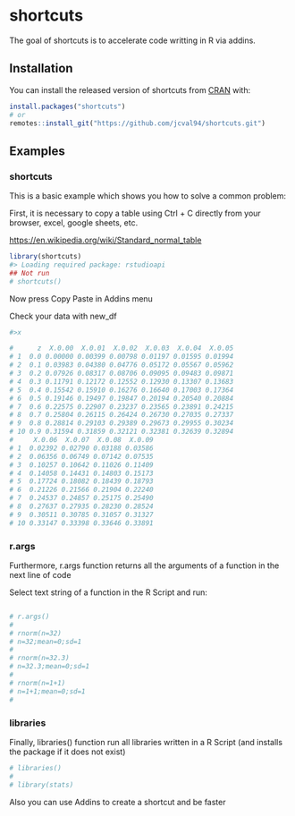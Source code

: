 
<!-- README.md is generated from README.Rmd. Please edit that file -->

# shortcuts

<!-- badges: start -->

<!-- badges: end -->

The goal of shortcuts is to accelerate code writting in R via addins.

## Installation

You can install the released version of shortcuts from
[CRAN](https://CRAN.R-project.org) with:

``` r
install.packages("shortcuts")
# or
remotes::install_git("https://github.com/jcval94/shortcuts.git")
```

## Examples

### shortcuts

This is a basic example which shows you how to solve a common problem:

First, it is necessary to copy a table using Ctrl + C directly from your
browser, excel, google sheets, etc.

<https://en.wikipedia.org/wiki/Standard_normal_table>

``` r
library(shortcuts)
#> Loading required package: rstudioapi
## Not run
# shortcuts()
```

Now press Copy Paste in Addins menu

Check your data with new\_df

``` r
#>x

#      z  X.0.00  X.0.01  X.0.02  X.0.03  X.0.04  X.0.05
# 1  0.0 0.00000 0.00399 0.00798 0.01197 0.01595 0.01994
# 2  0.1 0.03983 0.04380 0.04776 0.05172 0.05567 0.05962
# 3  0.2 0.07926 0.08317 0.08706 0.09095 0.09483 0.09871
# 4  0.3 0.11791 0.12172 0.12552 0.12930 0.13307 0.13683
# 5  0.4 0.15542 0.15910 0.16276 0.16640 0.17003 0.17364
# 6  0.5 0.19146 0.19497 0.19847 0.20194 0.20540 0.20884
# 7  0.6 0.22575 0.22907 0.23237 0.23565 0.23891 0.24215
# 8  0.7 0.25804 0.26115 0.26424 0.26730 0.27035 0.27337
# 9  0.8 0.28814 0.29103 0.29389 0.29673 0.29955 0.30234
# 10 0.9 0.31594 0.31859 0.32121 0.32381 0.32639 0.32894
#     X.0.06  X.0.07  X.0.08  X.0.09
# 1  0.02392 0.02790 0.03188 0.03586
# 2  0.06356 0.06749 0.07142 0.07535
# 3  0.10257 0.10642 0.11026 0.11409
# 4  0.14058 0.14431 0.14803 0.15173
# 5  0.17724 0.18082 0.18439 0.18793
# 6  0.21226 0.21566 0.21904 0.22240
# 7  0.24537 0.24857 0.25175 0.25490
# 8  0.27637 0.27935 0.28230 0.28524
# 9  0.30511 0.30785 0.31057 0.31327
# 10 0.33147 0.33398 0.33646 0.33891
```

### r.args

Furthermore, r.args function returns all the arguments of a function in
the next line of code

Select text string of a function in the R Script and run:

``` r

# r.args()
# 
# rnorm(n=32)
# n=32;mean=0;sd=1
# 
# rnorm(n=32.3)
# n=32.3;mean=0;sd=1
# 
# rnorm(n=1+1)
# n=1+1;mean=0;sd=1
#
```

### libraries

Finally, libraries() function run all libraries written in a R Script
(and installs the package if it does not exist)

``` r
# libraries()
# 
# library(stats)
```

Also you can use Addins to create a shortcut and be faster
